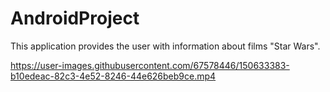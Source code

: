 # AndroidProject

This application provides the user with information about films "Star Wars".

https://user-images.githubusercontent.com/67578446/150633383-b10edeac-82c3-4e52-8246-44e626beb9ce.mp4
